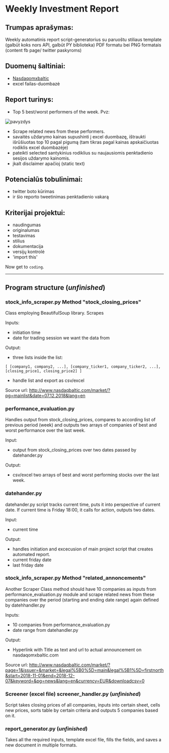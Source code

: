 # Weekly Investment Report

## Trumpas aprašymas:

Weekly automatinis report script-generatorius su paruoštu stiliaus template (galbūt koks nors API, galbūt PY biblioteka) PDF formatu bei PNG formatais (content fb page/ twitter paskyroms)


## Duomenų šaltiniai:

- [Nasdaqomxbaltic](http://www.nasdaqomxbaltic.com)
- excel failas-duombazė


## Report turinys:

- Top 5 best/worst performers of the week. Pvz:

![pavyzdys](https://github.com/yomajo/myproject/blob/master/Images/pvz%20performers.JPG?raw=true "Pavyzdys")

- Scrape related news from these performers.
- savaitės uždarymo kainas supushinti į excel duombazę, ištraukti išrūšiuotas top 10 pagal pigumą (tam tikras pagal kainas apskaičiuotas rodiklis excel duombazėje)
- pateikti selected santykinius rodiklius su naujausiomis penktadienio sesijos uždarymo kainomis.
- įkalt disclaimer apačioj (static text)

## Potencialūs tobulinimai:
- twitter boto kūrimas
- ir šio reporto tweetinimas penktadienio vakarą


## Kriterijai projektui:

- naudingumas
- originalumas
- testavimas
- stilius
- dokumentacija
- versijų kontrolė
- 'import this'

Now get to `coding`.

___

## Program structure (*unfinished*)

### stock_info_scraper.py Method "stock_closing_prices"

Class employing BeautifulSoup library. Scrapes 

Inputs:
- initiation time
- date for trading session we want the data from

Output: 
- three lists inside the list:

`[ [company1, company2, ...], [company_ticker1, company_ticker2, ...], [closing_price1, closing_price2] ]`

- handle list and export as csv/excel

Source url:  http://www.nasdaqbaltic.com/market/?pg=mainlist&date=07.12.2018&lang=en

### performance_evaluation.py

Handles output from stock_closing_prices, compares to according list of previous period (week) and outputs two arrays of companies of best and worst performance over the last week.

Input:
- output from stock_closing_prices over two dates passed by datehander.py

Output:
- csv/excel two arrays of best and worst performing stocks over the last week.


### datehander.py

datehander.py script tracks current time, puts it into perspective of current date. If current time is Friday 18:00, it calls for action, outputs two dates.

Input:
- current time

Output:
- handles initiation and excecusion of main project script that creates automated report.
- current friday date
- last friday date


### stock_info_scraper.py Method "related_annoncements"
Another Scraper Class method should have 10 companies as inputs from performance_evaluation.py module
and scrape related news from these companies over the period (starting and ending date range) again defined
by datehhandler.py 

Inputs:
- 10 companies from performance_evaluation.py
- date range from datehandler.py

Output:
- Hyperlink with Title as text and url to actual announcement on nasdaqomxbaltic.com

Source url: http://www.nasdaqbaltic.com/market/?page=1&issuer=&market=&legal%5B0%5D=main&legal%5B1%5D=firstnorth&start=2018-11-01&end=2018-12-07&keyword=&pg=news&lang=en&currency=EUR&downloadcsv=0 

### Screener (excel file) screener_handler.py (*unfinished*)
Script takes closing prices of all companies, inputs into certain sheet, cells new prices, sorts table by certain criteria and outputs 5 companies based on it.

### report_generator.py (*unfinished*)
Takes all the required inputs, template excel file, fills the fields, and saves a new document in multiple formats.